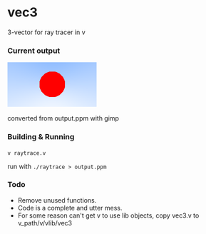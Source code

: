 # vec3

3-vector for ray tracer in v

### Current output

![raytrace output](output.png)

converted from output.ppm with gimp

### Building & Running

`v raytrace.v`

run with `./raytrace > output.ppm`

### Todo

* Remove unused functions.
* Code is a complete and utter mess.
* For some reason can't get v to use lib objects, copy vec3.v to v_path/v/vlib/vec3
